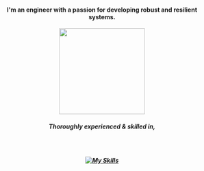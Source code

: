 <h4 align="center">I'm an engineer with a passion for developing robust and resilient systems.</h4>

<div align="center">
  <img src="https://github.com/user-attachments/assets/366adfcf-91f8-4729-a9ef-57ede310a4e2" height=200 >
</div>

<h5 align="center">
  Thoroughly experienced & skilled in,

  <br/><br/>
  
  [![My Skills](https://skillicons.dev/icons?i=go,docker,ts,deno&theme=dark)](https://skillicons.dev)
  
</h5>





